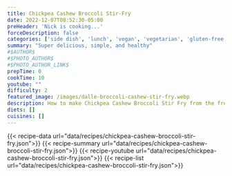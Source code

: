 ```yaml
---
title: Chickpea Cashew Broccoli Stir-Fry
date: 2022-12-07T08:52:30-05:00
preHeader: 'Nick is cooking...'
forceDescription: false
categories: ['side dish', 'lunch', 'vegan', 'vegetarian', 'gluten-free']
summary: "Super delicious, simple, and healthy"
#$AUTHOR$
#$PHOTO_AUTHOR$
#$PHOTO_AUTHOR_LINK$
prepTime: 0
cookTime: 10
youtube: ""
difficulty: 2
featured_image: /images/dalle-broccoli-cashew-stir-fry.webp
description: How to make Chickpea Cashew Broccoli Stir Fry from the free online cookbook
diets: []
cuisines: []
---
```

{{< recipe-data url="data/recipes/chickpea-cashew-broccoli-stir-fry.json">}}
{{< recipe-summary url="data/recipes/chickpea-cashew-broccoli-stir-fry.json">}}
{{< recipe-youtube url="data/recipes/chickpea-cashew-broccoli-stir-fry.json">}}
{{< recipe-list url="data/recipes/chickpea-cashew-broccoli-stir-fry.json">}}
